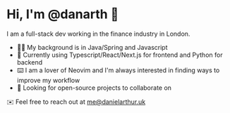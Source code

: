 # Hi, I'm @danarth :wave:

I am a full-stack dev working in the finance industry in London.

- :man_teacher: My background is in Java/Spring and Javascript
- :test_tube: Currently using Typescript/React/Next.js for frontend and Python for backend
- :keyboard: I am a lover of Neovim and I'm always interested in finding ways to improve my workflow
- :handshake: Looking for open-source projects to collaborate on

:envelope: Feel free to reach out at [me@danielarthur.uk](mailto:me@danielarthur.uk)
